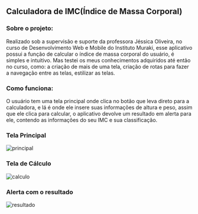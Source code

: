 ## Calculadora de IMC(Índice de Massa Corporal)

### Sobre o projeto:
Realizado sob a supervisão e suporte da professora Jéssica Oliveira, no curso de Desenvolvimento Web e Mobile do Instituto Muraki, esse aplicativo possui a função de calcular o índice de massa corporal do usuário, é simples e intuitivo. Mas testei os meus conhecimentos adquiridos até então no curso, como: a criação de mais de uma tela,  criação de rotas para fazer a navegação entre as telas, estilizar as telas.

### Como funciona:
O usuário tem uma tela principal onde clica no botão que leva direto para a calculadora, e lá é onde ele insere suas informações de altura e peso, assim que ele clica para calcular, o aplicativo devolve um resultado em alerta para ele, contendo as informações do seu IMC e sua classificação.

### Tela Principal

![principal](https://user-images.githubusercontent.com/101392608/172872181-ca934524-9a68-4ddf-a775-c8ff60f35fae.jpg)


### Tela de Cálculo

![calculo](https://user-images.githubusercontent.com/101392608/172872395-4955b07f-aa68-4bf5-8ced-7e063b2175e5.jpg)


### Alerta com o resultado

![resultado](https://user-images.githubusercontent.com/101392608/172872485-262e501b-4a9f-4d04-a817-217240538fec.jpg)

